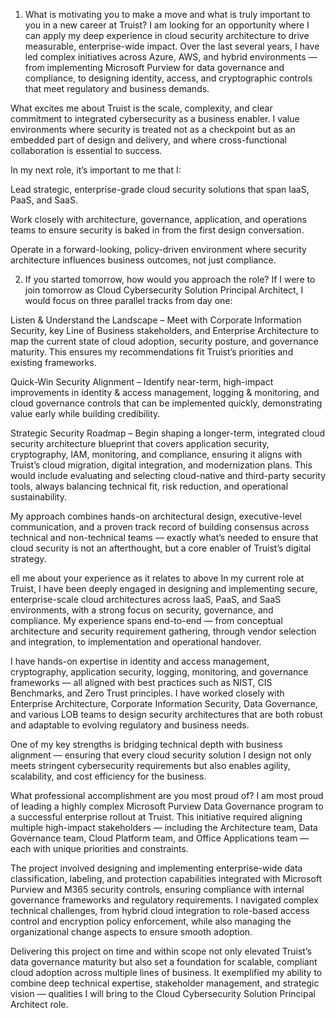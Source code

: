 1. What is motivating you to make a move and what is truly important to you in a new career at Truist?
I am looking for an opportunity where I can apply my deep experience in cloud security architecture to drive measurable, enterprise-wide impact. Over the last several years, I have led complex initiatives across Azure, AWS, and hybrid environments — from implementing Microsoft Purview for data governance and compliance, to designing identity, access, and cryptographic controls that meet regulatory and business demands.

What excites me about Truist is the scale, complexity, and clear commitment to integrated cybersecurity as a business enabler. I value environments where security is treated not as a checkpoint but as an embedded part of design and delivery, and where cross-functional collaboration is essential to success.

In my next role, it’s important to me that I:

Lead strategic, enterprise-grade cloud security solutions that span IaaS, PaaS, and SaaS.

Work closely with architecture, governance, application, and operations teams to ensure security is baked in from the first design conversation.

Operate in a forward-looking, policy-driven environment where security architecture influences business outcomes, not just compliance.

2. If you started tomorrow, how would you approach the role?
If I were to join tomorrow as Cloud Cybersecurity Solution Principal Architect, I would focus on three parallel tracks from day one:

Listen & Understand the Landscape – Meet with Corporate Information Security, key Line of Business stakeholders, and Enterprise Architecture to map the current state of cloud adoption, security posture, and governance maturity. This ensures my recommendations fit Truist’s priorities and existing frameworks.

Quick-Win Security Alignment – Identify near-term, high-impact improvements in identity & access management, logging & monitoring, and cloud governance controls that can be implemented quickly, demonstrating value early while building credibility.

Strategic Security Roadmap – Begin shaping a longer-term, integrated cloud security architecture blueprint that covers application security, cryptography, IAM, monitoring, and compliance, ensuring it aligns with Truist’s cloud migration, digital integration, and modernization plans. This would include evaluating and selecting cloud-native and third-party security tools, always balancing technical fit, risk reduction, and operational sustainability.

My approach combines hands-on architectural design, executive-level communication, and a proven track record of building consensus across technical and non-technical teams — exactly what’s needed to ensure that cloud security is not an afterthought, but a core enabler of Truist’s digital strategy.



ell me about your experience as it relates to above
In my current role at Truist, I have been deeply engaged in designing and implementing secure, enterprise-scale cloud architectures across IaaS, PaaS, and SaaS environments, with a strong focus on security, governance, and compliance. My experience spans end-to-end — from conceptual architecture and security requirement gathering, through vendor selection and integration, to implementation and operational handover.

I have hands-on expertise in identity and access management, cryptography, application security, logging, monitoring, and governance frameworks — all aligned with best practices such as NIST, CIS Benchmarks, and Zero Trust principles. I have worked closely with Enterprise Architecture, Corporate Information Security, Data Governance, and various LOB teams to design security architectures that are both robust and adaptable to evolving regulatory and business needs.

One of my key strengths is bridging technical depth with business alignment — ensuring that every cloud security solution I design not only meets stringent cybersecurity requirements but also enables agility, scalability, and cost efficiency for the business.

What professional accomplishment are you most proud of?
I am most proud of leading a highly complex Microsoft Purview Data Governance program to a successful enterprise rollout at Truist. This initiative required aligning multiple high-impact stakeholders — including the Architecture team, Data Governance team, Cloud Platform team, and Office Applications team — each with unique priorities and constraints.

The project involved designing and implementing enterprise-wide data classification, labeling, and protection capabilities integrated with Microsoft Purview and M365 security controls, ensuring compliance with internal governance frameworks and regulatory requirements. I navigated complex technical challenges, from hybrid cloud integration to role-based access control and encryption policy enforcement, while also managing the organizational change aspects to ensure smooth adoption.

Delivering this project on time and within scope not only elevated Truist’s data governance maturity but also set a foundation for scalable, compliant cloud adoption across multiple lines of business. It exemplified my ability to combine deep technical expertise, stakeholder management, and strategic vision — qualities I will bring to the Cloud Cybersecurity Solution Principal Architect role.


